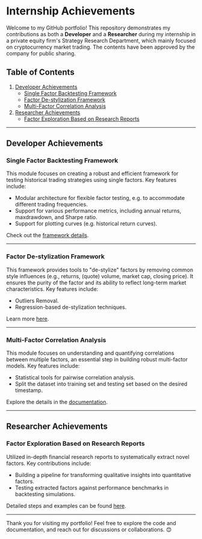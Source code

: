 # Internship Achievements

Welcome to my GitHub portfolio! This repository demonstrates my contributions as both a **Developer** and a **Researcher** during my internship in a private equity firm's Strategy Research Department, which mainly focused on cryptocurrency market trading. The contents have been approved by the company for public sharing.

## Table of Contents  
1. [Developer Achievements](#developer-achievements)  
    - [Single Factor Backtesting Framework](#single-factor-backtesting-framework)  
    - [Factor De-stylization Framework](#factor-de-stylization-framework)  
    - [Multi-Factor Correlation Analysis](#multi-factor-correlation-analysis)  
2. [Researcher Achievements](#researcher-achievements)  
    - [Factor Exploration Based on Research Reports](#factor-exploration-based-on-research-reports)

---

## Developer Achievements  

### Single Factor Backtesting Framework  
This module focuses on creating a robust and efficient framework for testing historical trading strategies using single factors. Key features include:  
- Modular architecture for flexible factor testing, e.g. to accommodate different trading frequencies.
- Support for various performance metrics, including annual returns, maxdrawdown, and Sharpe ratio.  
- Support for plotting curves (e.g. historical return curves).  

Check out the [framework details](./Developer/SingleFactorBacktest/README_Backtest.md).  

---

### Factor De-stylization Framework  
This framework provides tools to "de-stylize" factors by removing common style influences (e.g., returns, (quote) volume, market cap, closing price). It ensures the purity of the factor and its ability to reflect long-term market characteristics.
Key features include:  
- Outliers Removal.  
- Regression-based de-stylization techniques.  

Learn more [here](./Developer/FactorDeStylization/README_DeStylization.md).  

---

### Multi-Factor Correlation Analysis  
This module focuses on understanding and quantifying correlations between multiple factors, an essential step in building robust multi-factor models. Key features include:  
- Statistical tools for pairwise correlation analysis.  
- Split the dataset into training set and testing set based on the desired timestamp.

Explore the details in the [documentation](./Developer/MultiFactorCorrelation/README_MultiFactorCorr.md).  

---

## Researcher Achievements  

### Factor Exploration Based on Research Reports  
Utilized in-depth financial research reports to systematically extract novel factors. Key contributions include:  
- Building a pipeline for transforming qualitative insights into quantitative factors.  
- Testing extracted factors against performance benchmarks in backtesting simulations.  

Detailed steps and examples can be found [here](./Researcher/FactorExploration/README_FactorExploration.md).  

---

Thank you for visiting my portfolio! Feel free to explore the code and documentation, and reach out for discussions or collaborations. 😊 
